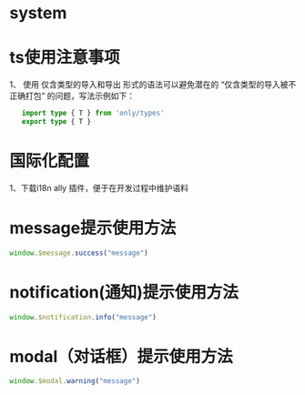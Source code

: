 # system

# ts使用注意事项
1、 使用 仅含类型的导入和导出 形式的语法可以避免潜在的 “仅含类型的导入被不正确打包” 的问题，写法示例如下：
 ```ts
    import type { T } from 'only/types'
    export type { T }
 ```
 
 # 国际化配置
 1、下载i18n ally 插件，便于在开发过程中维护语料
 # message提示使用方法
 ``` ts
window.$message.success("message")
 ```
 # notification(通知)提示使用方法
  ``` ts
window.$notification.info("message")
 ```
 # modal（对话框）提示使用方法
  ``` ts
window.$modal.warning("message")
 ```